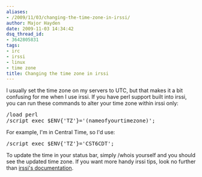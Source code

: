 ```yaml
---
aliases:
- /2009/11/03/changing-the-time-zone-in-irssi/
author: Major Hayden
date: 2009-11-03 14:34:42
dsq_thread_id:
- 3642805831
tags:
- irc
- irssi
- linux
- time zone
title: Changing the time zone in irssi
---
```


I usually set the time zone on my servers to UTC, but that makes it a bit confusing for me when I use irssi. If you have perl support built into irssi, you can run these commands to alter your time zone within irssi only:

<pre lang="html">/load perl
/script exec $ENV{'TZ'}='(nameofyourtimezone)';</pre>

For example, I'm in Central Time, so I'd use:

<pre lang="html">/script exec $ENV{'TZ'}='CST6CDT';</pre>

To update the time in your status bar, simply /whois yourself and you should see the updated time zone. If you want more handy irssi tips, look no further than [irssi's documentation][1].

 [1]: http://irssi.org/documentation/tips